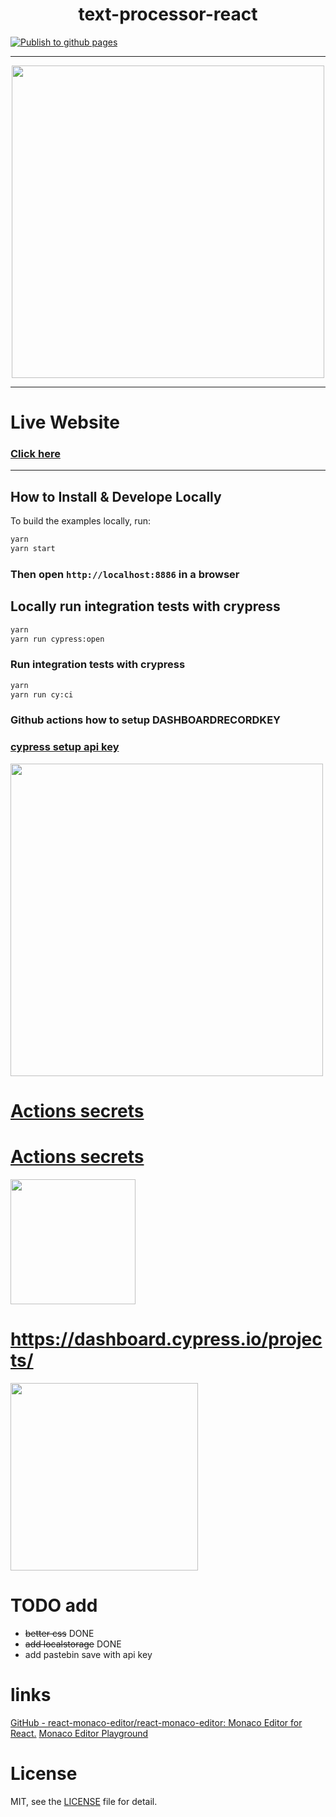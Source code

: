 <p align="center"> 

<h1 align="center">text-processor-react</h1>

[![Publish to github pages](https://github.com/wisehackermonkey/text-processor-react/actions/workflows/webpack.yml/badge.svg)](https://github.com/wisehackermonkey/text-processor-react/actions/workflows/webpack.yml)

<hr>
 <div align="center">
 <image height="500" src="assets/2021-10-28-11-45-30.png">
 </div>

 <hr>

# Live Website
### [Click here ](https://wisehackermonkey.github.io/text-processor-react/)
 <hr>

## How to Install & Develope Locally

To build the examples locally, run:

```bash
yarn
yarn start
```

### Then open `http://localhost:8886` in a browser


## Locally run integration tests with crypress
```bash
yarn
yarn run cypress:open
```

### Run integration tests with crypress
```bash
yarn
yarn run cy:ci
```
### Github actions how to setup DASHBOARDRECORDKEY
### [cypress setup api key](https://docs.cypress.io/guides/dashboard/projects#Set-up-a-project-to-record)
 <image height="500" src="assets/2021-10-29-17-59-05.png">

 # [Actions secrets](https://github.com/wisehackermonkey/text-processor-react/settings/secrets/actions)
# [Actions secrets](https://github.com/<USErNAME/<REPONAME>/settings/secrets/actions)
  <image height="200" src="assets/2021-10-29-17-59-40.png">

# https://dashboard.cypress.io/projects/

 <image height="300" src="assets/2021-10-29-18-00-50.png">

# TODO add
- ~~better css~~ DONE
- ~~add localstorage~~ DONE
- add pastebin save with api key
# links
[GitHub - react-monaco-editor/react-monaco-editor: Monaco Editor for React.](https://github.com/react-monaco-editor/react-monaco-editor)
[Monaco Editor Playground](https://microsoft.github.io/monaco-editor/playground.html#creating-the-editor-editor-basic-options)
# License

MIT, see the [LICENSE](/LICENSE.md) file for detail.
